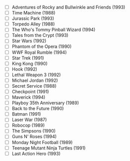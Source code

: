 - [ ] Adventures of Rocky and Bullwinkle and Friends (1993)
- [ ] Time Machine (1988)
- [ ] Jurassic Park (1993)
- [ ] Torpedo Alley (1988)
- [ ] The Who's Tommy Pinball Wizard (1994)
- [ ] Tales from the Crypt (1993)
- [ ] Star Wars (1992)
- [ ] Phantom of the Opera (1990)
- [ ] WWF Royal Rumble (1994)
- [ ] Star Trek (1991)
- [ ] King Kong (1990)
- [ ] Hook (1992)
- [ ] Lethal Weapon 3 (1992)
- [ ] Michael Jordan (1992)
- [ ] Secret Service (1988)
- [ ] Checkpoint (1991)
- [ ] Maverick (1994)
- [ ] Playboy 35th Anniversary (1989)
- [ ] Back to the Future (1990)
- [ ] Batman (1991)
- [ ] Laser War (1987)
- [ ] Robocop (1989)
- [ ] The Simpsons (1990)
- [ ] Guns N' Roses (1994)
- [ ] Monday Night Football (1989)
- [ ] Teenage Mutant Ninja Turtles (1991)
- [ ] Last Action Hero (1993)
